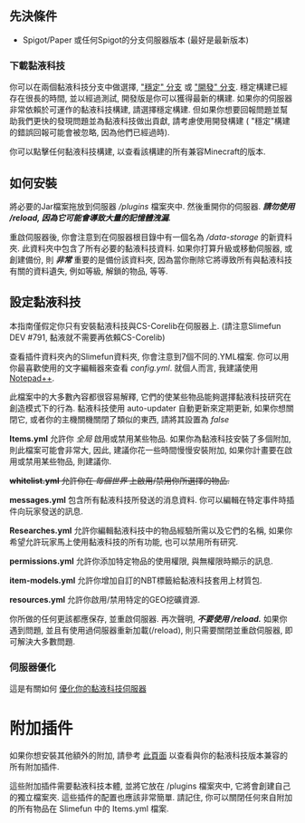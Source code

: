 ## 先決條件
* Spigot/Paper 或任何Spigot的分支伺服器版本 (最好是最新版本)

### 下載黏液科技
你可以在兩個黏液科技分支中做選擇, ["穩定" 分支](https://thebusybiscuit.github.io/builds/TheBusyBiscuit/Slimefun4/stable/) 或 ["開發" 分支](https://thebusybiscuit.github.io/builds/TheBusyBiscuit/Slimefun4/master/).
穩定構建已經存在很長的時間, 並以經過測試, 開發版是你可以獲得最新的構建.
如果你的伺服器非常依賴於可運作的黏液科技構建, 請選擇穩定構建.
但如果你想要回報問題並幫助我們更快的發現問題並為黏液科技做出貢獻, 請考慮使用開發構建 ( "穩定"構建的錯誤回報可能會被忽略, 因為他們已經過時).

你可以點擊任何黏液科技構建, 以查看該構建的所有兼容Minecraft的版本.

## 如何安裝
將必要的Jar檔案拖放到伺服器 */plugins* 檔案夾中. 然後重開你的伺服器.
***請勿使用 /reload, 因為它可能會導致大量的記憶體洩漏.***

重啟伺服器後, 你會注意到在伺服器根目錄中有一個名為 */data-storage* 的新資料夾. 此資料夾中包含了所有必要的黏液科技資料.
如果你打算升級或移動伺服器, 或創建備份, 則 ***非常*** 重要的是備份該資料夾, 因為當你刪除它將導致所有與黏液科技有關的資料遺失, 例如等級, 解鎖的物品, 等等.

## 設定黏液科技
本指南僅假定你只有安裝黏液科技與CS-Corelib在伺服器上. (請注意Slimefun DEV #791, 黏液就不需要再依賴CS-Corelib)

查看插件資料夾內的Slimefun資料夾, 你會注意到7個不同的.YML檔案. 你可以用你最喜歡使用的文字編輯器來查看 *config.yml*.
就個人而言, 我建議使用 [Notepad++](https://notepad-plus-plus.org).

此檔案中的大多數內容都很容易解釋, 它們的使某些物品能夠選擇黏液科技研究在創造模式下的行為.
黏液科技使用 auto-updater 自動更新來定期更新, 如果你想關閉它, 或者你的主機關機關閉了類似的東西, 請將其設置為 *false*

**Items.yml** 允許你 *全局* 啟用或禁用某些物品. 如果你為黏液科技安裝了多個附加, 則此檔案可能會非常大,
因此, 建議你花一些時間慢慢安裝附加, 如果你計畫要在啟用或禁用某些物品, 則建議你.

~~**whitelist.yml** 允許你在 *每個世界* 上啟用/禁用你所選擇的物品.~~

**messages.yml** 包含所有黏液科技所發送的消息資料. 你可以編輯在特定事件時插件向玩家發送的訊息.

**Researches.yml** 允許你編輯黏液科技中的物品經驗所需以及它們的名稱, 如果你希望允許玩家馬上使用黏液科技的所有功能,
也可以禁用所有研究.

**permissions.yml** 允許你添加特定物品的使用權限, 與無權限時顯示的訊息.

**item-models.yml** 允許你增加自訂的NBT標籤給黏液科技套用上材質包.

**resources.yml** 允許你啟用/禁用特定的GEO挖礦資源.

你所做的任何更該都應保存, 並重啟伺服器. 再次聲明, ***不要使用 /reload.*** 如果你遇到問題, 並且有使用過伺服器重新加載(/reload),
則只需要關閉並重啟伺服器, 即可解決大多數問題.

### 伺服器優化
這是有關如何 [優化你的黏液科技伺服器](https://github.com/xMikux/Slimefun4/wiki/Server-Optimizations)

# 附加插件
如果你想安裝其他額外的附加, 請參考 [此頁面](https://github.com/xMikux/Slimefun4/wiki/Addons) 以查看與你的黏液科技版本兼容的所有附加插件.

這些附加插件需要黏液科技本體, 並將它放在 /plugins 檔案夾中, 它將會創建自己的獨立檔案夾.
這些插件的配置也應該非常簡單.
請記住, 你可以關閉任何來自附加的所有物品在 Slimefun 中的 Items.yml 檔案.
